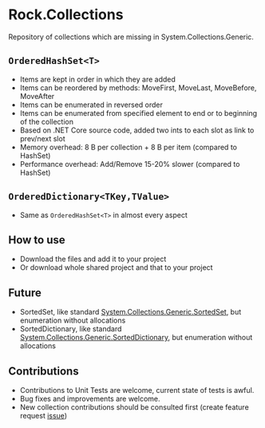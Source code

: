 # Rock.Collections
Repository of collections which are missing in System.Collections.Generic.

## `OrderedHashSet<T>`
* Items are kept in order in which they are added
* Items can be reordered by methods: MoveFirst, MoveLast, MoveBefore, MoveAfter
* Items can be enumerated in reversed order
* Items can be enumerated from specified element to end or to beginning of the collection
* Based on .NET Core source code, added two ints to each slot as link to prev/next slot
* Memory overhead: 8 B per collection + 8 B per item (compared to HashSet)
* Performance overhead: Add/Remove 15-20% slower (compared to HashSet)

## `OrderedDictionary<TKey,TValue>`
* Same as `OrderedHashSet<T>` in almost every aspect

## How to use
* Download the files and add it to your project
* Or download whole shared project and that to your project

## Future
* SortedSet, like standard [System.Collections.Generic.SortedSet](https://msdn.microsoft.com/en-us/library/dd412070), but enumeration without allocations
* SortedDictionary, like standard [System.Collections.Generic.SortedDictionary](https://msdn.microsoft.com/en-us/library/dd412070), but enumeration without allocations

## Contributions
* Contributions to Unit Tests are welcome, current state of tests is awful.
* Bug fixes and improvements are welcome.
* New collection contributions should be consulted first (create feature request [issue](https://github.com/OndrejPetrzilka/Rock.Collections/issues))
